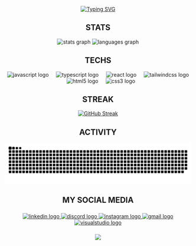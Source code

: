 <p align="center">
  <a href="https://git.io/typing-svg">
    <img src="https://readme-typing-svg.demolab.com?font=Fira+Code&size=30&duration=4000&pause=1000&color=FBF1C7&width=435&lines=Hi+there!+%F0%9F%91%8B;I'm+Thulio!+Welcome!" alt="Typing SVG" />
  </a>
</p>

<h2 align="center">STATS</h2>

<div align="center">
  <img src="https://github-readme-stats.vercel.app/api?username=thulioolimpio&hide_title=false&hide_rank=false&show_icons=true&include_all_commits=true&count_private=true&disable_animations=false&theme=gruvbox_light&locale=en&hide_border=false" height="150" alt="stats graph" />
  <img src="https://github-readme-stats.vercel.app/api/top-langs?username=thulioolimpio&locale=en&hide_title=false&layout=compact&card_width=320&langs_count=5&theme=gruvbox_light&hide_border=false" height="150" alt="languages graph" />
</div>

<h2 align="center">TECHS</h2>

<div align="center">
  <img src="https://cdn.jsdelivr.net/gh/devicons/devicon/icons/javascript/javascript-original.svg" height="40" alt="javascript logo" />
  <img width="12" />
  <img src="https://cdn.jsdelivr.net/gh/devicons/devicon/icons/typescript/typescript-original.svg" height="40" alt="typescript logo" />
  <img width="12" />
  <img src="https://cdn.jsdelivr.net/gh/devicons/devicon/icons/react/react-original.svg" height="40" alt="react logo" />
  <img width="12" />
  <img src="https://cdn.jsdelivr.net/gh/devicons/devicon/icons/tailwindcss/tailwindcss-original-wordmark.svg" height="40" alt="tailwindcss logo" />
  <img width="12" />
  <img src="https://cdn.jsdelivr.net/gh/devicons/devicon/icons/html5/html5-original.svg" height="40" alt="html5 logo" />
  <img width="12" />
  <img src="https://cdn.jsdelivr.net/gh/devicons/devicon/icons/css3/css3-original.svg" height="40" alt="css3 logo" />
</div>
<h2 align="center">STREAK</h2>
<p align="center">
    <a href="https://git.io/streak-stats"><img src="https://streak-stats.demolab.com?user=thulioolimpio&theme=gruvbox-light" alt="GitHub Streak" /></a>
</p>
<h2 align="center">ACTIVITY</h2>

<picture>
  <source media="(prefers-color-scheme: dark)" srcset="https://raw.githubusercontent.com/thulioolimpio/thulioolimpio/main/dist/github-snake-dark.svg" />
  <source media="(prefers-color-scheme: light)" srcset="https://raw.githubusercontent.com/thulioolimpio/thulioolimpio/main/dist/github-snake.svg" />
  <img alt="github-snake" src="https://raw.githubusercontent.com/thulioolimpio/thulioolimpio/main/dist/github-snake.svg" />
</picture>

<h2 align="center">MY SOCIAL MEDIA</h2>

###

<div align="center">
  <a href="https://www.linkedin.com/in/thulio14/" target="_blank">
    <img src="https://raw.githubusercontent.com/maurodesouza/profile-readme-generator/master/src/assets/icons/social/linkedin/default.svg" width="52" height="40" alt="linkedin logo"  />
  </a>
  <a href="@thulioolimpio25" target="_blank">
    <img src="https://raw.githubusercontent.com/maurodesouza/profile-readme-generator/master/src/assets/icons/social/discord/default.svg" width="52" height="40" alt="discord logo"  />
  </a>
  <a href="https://www.instagram.com/thulio.olimpioo/" target="_blank">
    <img src="https://raw.githubusercontent.com/maurodesouza/profile-readme-generator/master/src/assets/icons/social/instagram/default.svg" width="52" height="40" alt="instagram logo"  />
  </a>
  <a href="thulioolimpiocode@gmail.com" target="_blank">
    <img src="https://raw.githubusercontent.com/maurodesouza/profile-readme-generator/master/src/assets/icons/social/gmail/default.svg" width="52" height="40" alt="gmail logo"  />
  </a>
  <a href="thulioolimpio" target="_blank">
    <img src="https://raw.githubusercontent.com/maurodesouza/profile-readme-generator/master/src/assets/icons/social/visualstudio/default.svg" width="52" height="40" alt="visualstudio logo"  />
  </a>
</div>



###
<div align="center">
  <img height="200" src="https://user-images.githubusercontent.com/74038190/225813708-98b745f2-7d22-48cf-9150-083f1b00d6c9.gif"  />
</div>


